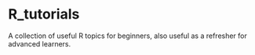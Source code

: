 # R_tutorials
A collection of useful R topics for beginners, also useful as a refresher for advanced learners.

